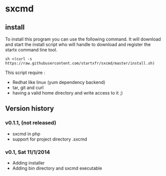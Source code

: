 sxcmd
=====

## install 

To install this program you can use the following command. It will download and start the install script who will handle to download and register the startx command line tool.
```
sh <(curl -s https://raw.githubusercontent.com/startxfr/sxcmd/master/install.sh)
```

This script require :
* Redhat like linux (yum dependency backend)
* tar, git and curl
* having a valid home directory and write access to it ;)

## Version history

### <a name="v0.1.1"></a>v0.1.1, (not released)

* sxcmd in php
* support for project directory .sxcmd

### <a name="v0.1"></a>v0.1, Sat 11/1/2014

* Adding installer
* Adding bin directory and sxcmd executable

